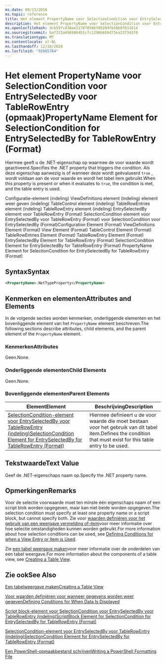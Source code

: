 ```yaml
---
ms.date: 09/13/2016
ms.topic: reference
title: Het element PropertyName voor SelectionCondition voor EntrySelectedBy voor TableRowEntry (opmaak)
description: Het element PropertyName voor SelectionCondition voor EntrySelectedBy voor TableRowEntry (opmaak)
ms.openlocfilehash: dcb59fc438ae217870566f09204fb16b8f031614
ms.sourcegitcommit: ba7315a496986451cfc1296b659d73ea2373d3f0
ms.translationtype: MT
ms.contentlocale: nl-NL
ms.lasthandoff: 12/10/2020
ms.locfileid: "92665784"
---
```

# <a name="propertyname-element-for-selectioncondition-for-entryselectedby-for-tablerowentry-format"></a><span data-ttu-id="29e6d-103">Het element PropertyName voor SelectionCondition voor EntrySelectedBy voor TableRowEntry (opmaak)</span><span class="sxs-lookup"><span data-stu-id="29e6d-103">PropertyName Element for SelectionCondition for EntrySelectedBy for TableRowEntry (Format)</span></span>

<span data-ttu-id="29e6d-104">Hiermee geeft u de .NET-eigenschap op waarmee de voor waarde wordt geactiveerd.</span><span class="sxs-lookup"><span data-stu-id="29e6d-104">Specifies the .NET property that triggers the condition.</span></span> <span data-ttu-id="29e6d-105">Als deze eigenschap aanwezig is of wanneer deze wordt geëvalueerd `true` , wordt voldaan aan de voor waarde en wordt het tabel item gebruikt.</span><span class="sxs-lookup"><span data-stu-id="29e6d-105">When this property is present or when it evaluates to `true`, the condition is met, and the table entry is used.</span></span>

<span data-ttu-id="29e6d-106">Configuratie-element (indeling) ViewDefinitions element (indeling) element weer geven (indeling) TableControl element (indeling) TableRowEntries element (indeling) TableRowEntry element (indeling) EntrySelectedBy element voor TableRowEntry (Format) SelectionCondition element voor EntrySelectedBy voor TableRowEntry (Format) voor SelectionCondition voor EntrySelectedBy (Format)</span><span class="sxs-lookup"><span data-stu-id="29e6d-106">Configuration Element (Format) ViewDefinitions Element (Format) View Element (Format) TableControl Element (Format) TableRowEntries Element (Format) TableRowEntry Element (Format) EntrySelectedBy Element for TableRowEntry (Format) SelectionCondition Element for EntrySelectedBy for TableRowEntry (Format) PropertyName Element for SelectionCondition for EntrySelectedBy for TableRowEntry (Format)</span></span>

## <a name="syntax"></a><span data-ttu-id="29e6d-107">Syntax</span><span class="sxs-lookup"><span data-stu-id="29e6d-107">Syntax</span></span>

```xml
<PropertyName>.NetTypeProperty</PropertyName>
```

## <a name="attributes-and-elements"></a><span data-ttu-id="29e6d-108">Kenmerken en elementen</span><span class="sxs-lookup"><span data-stu-id="29e6d-108">Attributes and Elements</span></span>

<span data-ttu-id="29e6d-109">In de volgende secties worden kenmerken, onderliggende elementen en het bovenliggende element van het `PropertyName` element beschreven.</span><span class="sxs-lookup"><span data-stu-id="29e6d-109">The following sections describe attributes, child elements, and the parent element of the `PropertyName` element.</span></span>

### <a name="attributes"></a><span data-ttu-id="29e6d-110">Kenmerken</span><span class="sxs-lookup"><span data-stu-id="29e6d-110">Attributes</span></span>

<span data-ttu-id="29e6d-111">Geen.</span><span class="sxs-lookup"><span data-stu-id="29e6d-111">None.</span></span>

### <a name="child-elements"></a><span data-ttu-id="29e6d-112">Onderliggende elementen</span><span class="sxs-lookup"><span data-stu-id="29e6d-112">Child Elements</span></span>

<span data-ttu-id="29e6d-113">Geen.</span><span class="sxs-lookup"><span data-stu-id="29e6d-113">None.</span></span>

### <a name="parent-elements"></a><span data-ttu-id="29e6d-114">Bovenliggende elementen</span><span class="sxs-lookup"><span data-stu-id="29e6d-114">Parent Elements</span></span>

|<span data-ttu-id="29e6d-115">Element</span><span class="sxs-lookup"><span data-stu-id="29e6d-115">Element</span></span>|<span data-ttu-id="29e6d-116">Beschrijving</span><span class="sxs-lookup"><span data-stu-id="29e6d-116">Description</span></span>|
|-------------|-----------------|
|[<span data-ttu-id="29e6d-117">SelectionCondition-element voor EntrySelectedBy voor TableRowEntry (indeling)</span><span class="sxs-lookup"><span data-stu-id="29e6d-117">SelectionCondition Element for EntrySelectedBy for TableRowEntry (Format)</span></span>](./selectioncondition-element-for-entryselectedby-for-tablecontrol-format.md)|<span data-ttu-id="29e6d-118">Hiermee definieert u de voor waarde die moet bestaan voor het gebruik van dit tabel item.</span><span class="sxs-lookup"><span data-stu-id="29e6d-118">Defines the condition that must exist for this table entry to be used.</span></span>|

## <a name="text-value"></a><span data-ttu-id="29e6d-119">Tekstwaarde</span><span class="sxs-lookup"><span data-stu-id="29e6d-119">Text Value</span></span>

<span data-ttu-id="29e6d-120">Geef de .NET-eigenschaps naam op.</span><span class="sxs-lookup"><span data-stu-id="29e6d-120">Specify the .NET property name.</span></span>

## <a name="remarks"></a><span data-ttu-id="29e6d-121">Opmerkingen</span><span class="sxs-lookup"><span data-stu-id="29e6d-121">Remarks</span></span>

<span data-ttu-id="29e6d-122">Voor de selectie voorwaarde moet ten minste één eigenschaps naam of een script blok worden opgegeven, maar kan niet beide worden opgegeven.</span><span class="sxs-lookup"><span data-stu-id="29e6d-122">The selection condition must specify at least one property name or a script block, but cannot specify both.</span></span> <span data-ttu-id="29e6d-123">Zie voor [waarden definiëren voor het gebruik van een weergave vermelding of-item](./defining-conditions-for-displaying-data.md)voor meer informatie over hoe selectie omstandigheden kunnen worden gebruikt.</span><span class="sxs-lookup"><span data-stu-id="29e6d-123">For more information about how selection conditions can be used, see [Defining Conditions for when a View Entry or Item is Used](./defining-conditions-for-displaying-data.md).</span></span>

<span data-ttu-id="29e6d-124">Zie [een tabel weergave maken](./creating-a-table-view.md)voor meer informatie over de onderdelen van een tabel weergave.</span><span class="sxs-lookup"><span data-stu-id="29e6d-124">For more information about the components of a table view, see [Creating a Table View](./creating-a-table-view.md).</span></span>

## <a name="see-also"></a><span data-ttu-id="29e6d-125">Zie ook</span><span class="sxs-lookup"><span data-stu-id="29e6d-125">See Also</span></span>

[<span data-ttu-id="29e6d-126">Een tabelweergave maken</span><span class="sxs-lookup"><span data-stu-id="29e6d-126">Creating a Table View</span></span>](./creating-a-table-view.md)

[<span data-ttu-id="29e6d-127">Voor waarden definiëren voor wanneer gegevens worden weer gegeven</span><span class="sxs-lookup"><span data-stu-id="29e6d-127">Defining Conditions for When Data Is Displayed</span></span>](./defining-conditions-for-displaying-data.md)

[<span data-ttu-id="29e6d-128">Script block-element voor SelectionCondition voor EntrySelectedBy voor TableRowEntry (indeling)</span><span class="sxs-lookup"><span data-stu-id="29e6d-128">ScriptBlock Element for SelectionCondition for EntrySelectedBy for TableRowEntry (Format)</span></span>](./scriptblock-element-for-selectioncondition-for-entryselectedby-for-tablecontrol-format.md)

[<span data-ttu-id="29e6d-129">SelectionCondition-element voor EntrySelectedBy voor TableRowEntry (indeling)</span><span class="sxs-lookup"><span data-stu-id="29e6d-129">SelectionCondition Element for EntrySelectedBy for TableRowEntry (Format)</span></span>](./selectioncondition-element-for-entryselectedby-for-tablecontrol-format.md)

[<span data-ttu-id="29e6d-130">Een PowerShell-opmaakbestand schrijven</span><span class="sxs-lookup"><span data-stu-id="29e6d-130">Writing a PowerShell Formatting File</span></span>](./writing-a-powershell-formatting-file.md)
